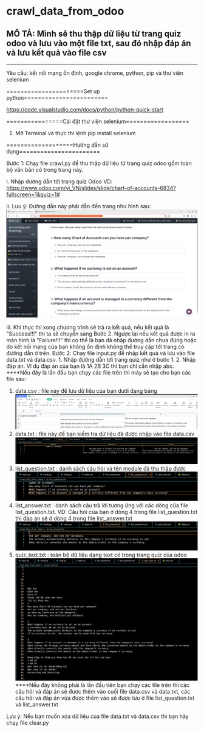 # crawl_data_from_odoo
MÔ TẢ: Mình sẽ thu thập dữ liệu từ trang quiz odoo và lưu vào một file txt, sau đó nhập đáp án và lưu kết quả vào file csv 
--------------------------------------------------------------------------------------------------------------------------
--------------------------------------------------------------------------------------------------------------------------
Yêu cầu: kết nối mạng ổn định, google chrome, python, pip và thư viện selenium

======================Set up python========================

https://code.visualstudio.com/docs/python/python-quick-start

================Cài đặt thư viện selenium==================
1. Mở Terminal và thực thi lệnh pip install selenium

===================Hướng dẫn sử dụng=======================

Bước 1: Chạy file crawl.py để thu thập dữ liệu từ trang quiz odoo gồm toàn bộ văn bản có trong trang này.
      
i. Nhập đường dẫn tới trang quiz Odoo VD: https://www.odoo.com/vi_VN/slides/slide/chart-of-accounts-6834?fullscreen=1&quiz=1#
      
ii. Lưu ý: Đường dẫn này phải dẫn đến trang như hình sau: 
            ![Alt text](images/path_to_quiz.png)

iii. Khi thực thi xong chương trình sẽ trả ra kết quả, nếu kết quả là "Success!!!" thì ta sẽ chuyển sang Bước 2. Ngược lại nếu kết quả được in ra màn hình là "Failure!!!" thì có thể là bạn đã nhập đường dẫn chưa đúng hoặc do kết nối mạng của bạn không ổn định không thể truy cập tới trang có đường dẫn ở trên.
Bước 2: Chạy file input.py để nhập kết quả và lưu vào file data.txt và data.csv.
      1. Nhập đường dẫn tới trang quiz như ở bước 1.
      2. Nhập đáp án. Ví dụ đáp án của bạn là 1A 2B 3C thì bạn chỉ cần nhập abc.
****Nếu đây là lần đầu bạn chạy các file trên thì máy sẽ tạo cho bạn các file sau:
  1. data.csv : file này để lưu dữ liệu của bạn dưới dạng bảng
            ![Alt text](images/data_csv.png)
  2. data.txt : file này để bạn kiểm tra dữ liệu đã được nhập vào file data.csv
            ![Alt text](images/data_txt.png)
  3. list_question.txt : danh sách câu hỏi và tên module đã thu thập được
            ![Alt text](images/list_question.png)
  4. list_answer.txt : danh sách câu trả lời tương ứng với các dòng của file list_question.txt. VD: Câu hỏi của bạn ở dòng 4 trong file list_question.txt thì đáp án sẽ ở dòng 4 trong file list_answer.txt
            ![Alt text](images/list_answer.png)
  5. quiz_text.txt : toàn bộ dữ liệu dạng text có trong trang quiz của odoo
            ![Alt text](images/quiz_text.png)
****Nếu đây không phải là lần đầu tiên bạn chạy các file trên thì các câu hỏi và đáp án sẽ được thêm vào cuối file data.csv và data.txt, các câu hỏi và đáp án vừa được thêm vào sẽ được lưu ở file list_question.txt và list_answer.txt

 Lưu ý: Nếu bạn muốn xóa dữ liệu của file data.txt và data.csv thì bạn hãy chạy file clear.py
